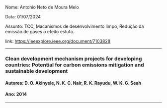 Nome: Antonio Neto de Moura Melo

Data: 01/07/2024

Assunto: TCC, Macanismos de desenvolvimento limpo, Redução da emissão de gases o efeito estufa.

link: https://ieeexplore.ieee.org/document/7103828

---
### Clean development mechanism projects for developing countries: Potential for carbon emissions mitigation and sustainable development

#### Autores: D. O. Akinyele, N. K. C. Nair, R. K. Rayudu, W. K. G. Seah

#### Ano: 2014
---

